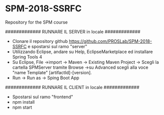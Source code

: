 # SPM-2018-SSRFC
Repository for the SPM course

############# RUNNARE IL SERVER in locale #############
 - Clonare il repository github  https://github.com/PROSLab/SPM-2018-SSRFC e spostarsi sul ramo "server"
 - Utilizzando Eclipse, andare su Help, EclipseMarketplace ed installare Spring Tools 4 
 - Su Eclipse, File ->import -> Maven -> Existing Maven Project -> Scegli la cartella SPMServer tramite Browse ->su Advanced scegli alla voce "name Template" [artifactId]-[version].
 - Run -> Run as -> Sping Boot App


############# RUNNARE IL CLIENT in locale #############
- Spostarsi sul ramo "frontend"
- npm install
- npm start